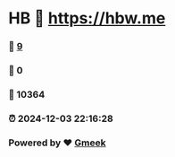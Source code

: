 # HB  :link: https://hbw.me 
### :page_facing_up: [9](https://hbw.me/tag.html) 
### :speech_balloon: 0 
### :hibiscus: 10364 
### :alarm_clock: 2024-12-03 22:16:28 
### Powered by :heart: [Gmeek](https://github.com/Meekdai/Gmeek)
